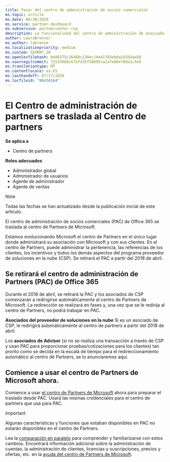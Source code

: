 ```yaml
---
title: Pasar del centro de administración de socios comerciales
ms.topic: article
ms.date: 06/30/2020
ms.service: partner-dashboard
ms.subservice: partnercenter-csp
description: La funcionalidad del centro de administración de asociados de Office 365 está pasando al centro de Partners.
author: LauraBrenner
ms.author: labrenne
ms.localizationpriority: medium
ms.custom: SEOMAY.20
ms.openlocfilehash: 0a96375c26468c130ec14e41f83eb8a1d35daa58
ms.sourcegitcommit: 7153f0b8c67efd35f58695ca2a7e00e70da1c5e9
ms.translationtype: MT
ms.contentlocale: es-ES
ms.lasthandoff: 07/17/2020
ms.locfileid: "86434164"
---
```

# <a name="partner-admin-center-is-moving-to-the-partner-center"></a>El Centro de administración de partners se traslada al Centro de partners

**Se aplica a**

- Centro de partners

**Roles adecuados**
- Administrador global
- Administrador de usuarios
- Agente de administrador
- Agente de ventas

> [!NOTE]  
> Todas las fechas se han actualizado desde la publicación inicial de este artículo.

El centro de administración de socios comerciales (PAC) de Office 365 se traslada al centro de Partners de Microsoft.

Estamos evolucionando Microsoft el centro de Partners en el único lugar donde administrará su asociación con Microsoft y con sus clientes. En el centro de Partners, puede administrar la pertenencia, las referencias de los clientes, los incentivos y todos los demás aspectos del programa proveedor de soluciones en la nube (CSP). Se retirará el PAC a partir del 2018 de abril.

## <a name="the-office-365-partner-admin-center-pac-will-be-retired"></a>Se retirará el centro de administración de Partners (PAC) de Office 365

Durante el 2018 de abril, se retirará la PAC y los asociados de CSP comenzarán a redirigirse automáticamente al centro de Partners de Microsoft. La redirección se realizará en fases y, una vez que se le redirija al centro de Partners, no podrá trabajar en PAC. 

**Asociados del proveedor de soluciones en la nube** Si es un asociado de CSP, le redirigirá automáticamente al centro de partners a partir del 2018 de abril. 

Los **asociados de Advisor** (si no se realiza una transacción a través de CSP y usan PAC para proporcionar pruebas/cotizaciones para los clientes) tan pronto como se decida en la escala de tiempo para el redireccionamiento automático al centro de Partners, se lo anunciaremos aquí. 


## <a name="start-using-the-microsoft-partner-center-now"></a>Comience a usar el centro de Partners de Microsoft ahora.

Comience a usar [el centro de Partners de Microsoft](https://partnercenter.microsoft.com/) ahora para preparar el traslado desde PAC.  Usará las mismas credenciales para el centro de partners que usa para PAC.

> [!IMPORTANT]  
> Algunas características y funciones que estaban disponibles en PAC no estarán disponibles en el centro de Partners.

 Lea la [comparación en paralelo](moving-from-pac-to-pc.md) para comprender y familiarizarse con estos cambios.  Encontrará información adicional sobre la administración de cuentas, la administración de clientes, licencias y suscripciones, precios y ofertas, etc. en la [ayuda del centro de Partners de Microsoft](https://docs.microsoft.com/partner-center/).